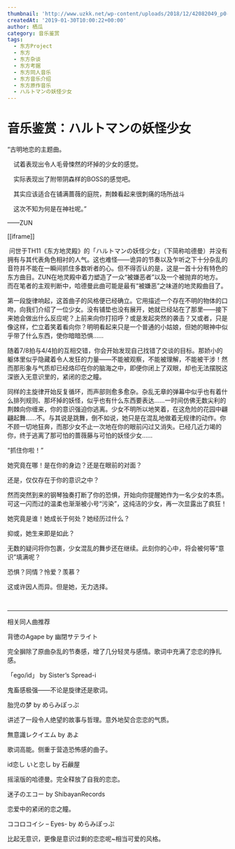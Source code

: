 ```yaml
---
thumbnail: 'http://www.uzkk.net/wp-content/uploads/2018/12/42082049_p0-825x510.jpg'
createdAt: '2019-01-30T10:00:22+00:00'
author: 栖瓜
category: 音乐鉴赏
tags:
  - 东方Project
  - 东方
  - 东方杂谈
  - 东方考据
  - 东方同人音乐
  - 东方音乐介绍
  - 东方原作音乐
  - ハルトマンの妖怪少女
---
```


# 音乐鉴赏：ハルトマンの妖怪少女

“古明地恋的主题曲。

　试着表现出令人毛骨悚然的坏掉的少女的感觉。

　实际表现出了附带阴森样的BOSS的感觉吧。

　其实应该适合在铺满蔷薇的庭院，荆棘看起来很刺痛的场所战斗

　这次不知为何是在神社呢。”

——ZUN

[[iframe]]

 问世于TH11《东方地灵殿》的「ハルトマンの妖怪少女」（下简称哈德曼）并没有拥有与其代表角色相衬的人气。这也难怪——诡异的节奏以及乍听之下十分杂乱的音符并不能在一瞬间抓住多数听者的心。但不得否认的是，这是一首十分有特色的东方曲目。ZUN在地灵殿中着力塑造了一众“被嫌恶者”以及一个被抛弃的地方。而在笔者的主观判断中，哈德曼此曲可能是最有“被嫌恶”之味道的地灵殿曲目了。

第一段旋律响起，这首曲子的风格便已经确立。它用描述一个存在不明的物体的口吻，向我们介绍了一位少女。没有铺垫也没有展开，她就已经站在了那里——接下来她会做出什么反应呢？上前来向你打招呼？或是发起突然的袭击？又或者，只是像这样，伫立着笑着看向你？明明看起来只是一个普通的小姑娘，但她的眼神中似乎带了什么东西，使你暗暗恐惧……

随着7/8拍与4/4拍的互相交错，你会开始发现自己找错了交谈的目标。那娇小的躯体里似乎隐藏着令人发狂的力量——不能被观察，不能被理解，不能被干涉！然而那形象与气质却已经烙印在你的脑海之中，即便你闭上了双眼，却也无法摆脱这深嵌入无意识里的，紧闭的恋之瞳。

同样的主旋律开始反复循环，而声部则愈多愈杂。杂乱无章的弹幕中似乎也有着什么排列规则、那坏掉的妖怪，似乎也有什么东西要表达……一时间仿佛无数尖利的荆棘向你缠来，你的意识强迫你逃离。少女不明所以地笑着，在这危险的花园中翩翩起舞……不。与其说是跳舞，倒不如说，她只是在混乱地做着无规律的动作。你不顾一切地狂奔，而那少女不止一次地在你的眼前闪过又消失。已经几近力竭的你，终于逃离了那可怕的蔷薇藤与可怕的妖怪少女……

“抓住你啦！”

她究竟在哪！是在你的身边？还是在眼前的对面？

还是，仅仅存在于你的意识之中？

然而突然到来的钢琴独奏打断了你的恐惧，开始向你提醒她作为一名少女的本质。可这一闪而过的温柔也渐渐被小号“污染”，这纯洁的少女，再一次显露出了疯狂！

她究竟是谁！她成长于何处？她经历过什么？

抑或，她生来即是如此？

无数的疑问将你包裹，少女混乱的舞步还在继续。此刻你的心中，将会被何等“意识”填满呢？

恐惧？同情？怜爱？羡慕？

这或许因人而异。但是她，无力选择。

 

---

相关同人曲推荐

背徳のAgape by 幽閉サテライト

完全摒除了原曲杂乱的节奏感，增了几分轻灵与感情。歌词中充满了恋恋的挣扎感。

「ego/id」 by Sister’s Spread-i

鬼畜感极强——不论是旋律还是歌词。

胎児の梦 by めらみぽっぷ

讲述了一段令人绝望的故事与哲理。意外地契合恋恋的气质。

無意識レクイエム by あよ

歌词高能。侧重于营造恐怖感的曲子。

id恋し いと恋し by 石鹸屋

摇滚版的哈德曼。完全释放了自我的恋恋。

迷子のエコー by ShibayanRecords

恋爱中的紧闭的恋之瞳。

ココロコイシ – Eyes- by めらみぽっぷ

比起无意识，更像是意识过剩的恋恋呢~相当可爱的风格。
